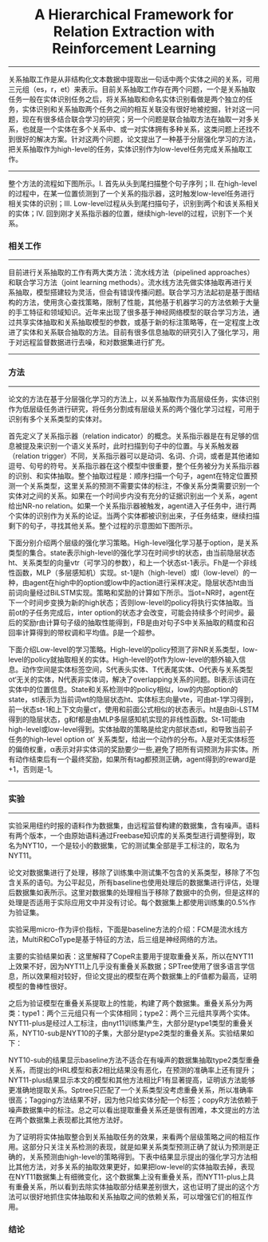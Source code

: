 #  <center>A Hierarchical Framework for Relation Extraction with Reinforcement Learning</center>

---
关系抽取工作是从非结构化文本数据中提取出一句话中两个实体之间的关系，可用三元组（es，r，et）来表示。目前关系抽取工作存在两个问题，一个是关系抽取任务一般在实体识别任务之后，将关系抽取和命名实体识别看做是两个独立的任务，实体识别和关系抽取两个任务之间的相互关联没有很好地被挖掘，针对这一问题，现在有很多结合联合学习的研究；另一个问题是联合抽取方法在抽取一对多关系，也就是一个实体在多个关系中、或一对实体拥有多种关系，这类问题上还找不到很好的解决方案。针对这两个问题，论文提出了一种基于分层强化学习的方法，把关系抽取作为high-level的任务，实体识别作为low-level任务完成关系抽取工作。

---
整个方法的流程如下图所示。I. 首先从头到尾扫描整个句子序列；II. 在high-level的过程中，在某一位置侦测到了一个关系的指示器，这时触发low-level任务进行相关实体的识别；III. Low-level过程从头到尾扫描句子，识别到两个和该关系相关的实体；IV. 回到刚才关系指示器的位置，继续high-level的过程，识别下一个关系。

### 相关工作
---
目前进行关系抽取的工作有两大类方法：流水线方法（pipelined approaches）和联合学习方法（joint learning methods）。流水线方法先做实体抽取再进行关系抽取，模型搭建较为灵活，但会有错误传播问题。联合学习方法起初是基于图结构的方法，使用贪心查找策略，限制了性能，其他基于机器学习的方法依赖于大量的手工特征和领域知识。近年来出现了很多基于神经网络模型的联合学习方法，通过共享实体抽取和关系抽取模型的参数，或基于新的标注策略等，在一定程度上改进了实体和关系联合抽取的方法。目前有很多信息抽取的研究引入了强化学习，用于对远程监督数据进行去噪，和对数据集进行扩充。

---

### 方法
---
论文的方法在基于分层强化学习的方法上，以关系抽取作为高层级任务，实体识别作为低层级任务进行研究，将任务分割成有层级关系的两个强化学习过程，可用于识别有多个关系类型的实体对。

首先定义了关系指示器（relation indicator）的概念。关系指示器是在有足够的信息被提及来识别一个语义关系时，此时扫描到句子中的位置。与关系触发器（relation trigger）不同，关系指示器可以是动词、名词、介词，或者是其他诸如逗号、句号的符号。关系指示器在这个模型中很重要，整个任务被分为关系指示器的识别、和实体抽取。整个抽取过程是：顺序扫描一个句子，agent在特定位置预测一个关系类型，这里关系的预测不需要实体的标注，不像关系分类需要识别一个实体对之间的关系。如果在一个时间步内没有充分的证据识别出一个关系，agent给出NR-no relation。如果一个关系指示器被触发，agent进入子任务中，进行两个实体的识别作为关系的论证。当两个实体都被识别出来，子任务结束，继续扫描剩下的句子，寻找其他关系。整个过程的示意图如下图所示。

下面分别介绍两个层级的强化学习策略。High-level强化学习基于option，是关系类型的集合。state表示high-level的强化学习在时间步t的状态，由当前隐层状态ht、关系类型的向量vtr（可学习的参数），和上一个状态st-1表示。Fh是一个非线性函数，MLP（多层感知机）实现。st-1是h（high-level）或l（low-level）的一种，由agent在high中的option或low中的action进行采样决定。隐层状态ht由当前词向量经过BiLSTM实现。策略和奖励的计算如下所示。当ot=NR时，agent在下一个时间步变换为新的high状态；否则low-level的policy将执行实体抽取。当前ot的子任务完成后，inter option的状态才会改变，可能会持续多个时间步。最后的奖励r由计算句子级的抽取性能得到，FB是由对句子S中关系抽取的精度和召回率计算得到的带权调和平均值。β是一个超参。

下面介绍Low-level的学习策略。High-level的policy预测了非NR关系类型，low-level的policy就抽取相关的实体。High-level的ot作为low-level的额外输入信息。动作空间是实体标签空间，S代表头实体、T代表尾实体、O代表与关系类型ot‘无关的实体，N代表非实体词，解决了overlapping关系的问题。BI表示该词在实体中的位置信息。State和关系检测中的policy相似，low的内部option的state，stl表示为当前词wt的隐层状态ht、实体标志向量vte，可由at-1学习得到，前一状态st-1和上下文向量ct‘，使用和前面公式相似的状态表示。ht是由Bi-LSTM得到的隐层状态，g和f都是由MLP多层感知机实现的非线性函数。St-1可能由high-level或low-level得到。实体抽取的策略是给定内部状态stl，和导致当前子任务的high-level option ot’ 关系类型，给出一个动作的分布。λ是对无实体标签的偏倚权重，α表示对非实体词的奖励要少一些,避免了把所有词预测为非实体。所有动作结束后有一个最终奖励，如果所有tag都预测正确，agent得到的reward是+1，否则是-1。

---

### 实验
---
实验采用纽约时报的语料作为数据集，由远程监督构建的数据集，含有噪声。语料有两个版本，一个由原始语料通过Freebase知识库的关系类型进行调整得到，取名为NYT10，一个是较小的数据集，它的测试集全部是手工标注的，取名为NYT11。

论文对数据集进行了处理，移除了训练集中测试集不包含的关系类型，移除了不包含关系的语句。为公平起见，所有baseline也使用处理后的数据集进行评估，处理后数据集如表所示。这里对数据集的处理相当于移除了数据中的负例，但是这样的处理是否适用于实际应用文中并没有讨论。每个数据集上都使用训练集的0.5%作为验证集。

实验采用micro-作为评价指标，下面是baseline方法的介绍：FCM是流水线方法，MultiR和CoType是基于特征的方法，后三组是神经网络的方法。

主要的实验结果如表：这里解释了CopeR主要用于提取重叠关系，所以在NYT11上效果不好，因为NYT11上几乎没有重叠关系数据；SPTree使用了很多语言学信息，所以效果相对较好，但论文提出的模型在两个数据集上的F值都为最高，证明模型的鲁棒性很好。

之后为验证模型在重叠关系提取上的性能，构建了两个数据集。重叠关系分为两类：type1：两个三元组只有一个实体相同；type2：两个三元组共享两个实体。NYT11-plus是经过人工标注，由nyt11训练集产生，大部分是type1类型的重叠关系，NYT10-sub是NYT10的子集，大部分是type2类型的重叠关系。实验结果如下：

NYT10-sub的结果显示baseline方法不适合在有噪声的数据集抽取type2类型重叠关系，而提出的HRL模型和表2相比结果没有恶化，在预测的准确率上还有提升；NYT11-plus结果显示本文的模型和其他方法相比F1有显著提高，证明该方法能够更准确地提取关系。Sptree只匹配了一个关系类型没考虑重叠关系，所以准确率很高；Tagging方法结果不好，因为他只给实体分配一个标签；copyR方法依赖于噪声数据集中的标注。总之可以看出提取重叠关系还是很有困难，本文提出的方法在两个数据集上表现都比其他方法好。

为了证明将实体抽取整合到关系抽取任务的效果，来看两个层级策略之间的相互作用。这部分只关注关系检测的表现，就是如果关系类型预测正确了就认为预测是正确的，关系预测由high-level的策略得到。下表中结果显示提出的强化学习方法相比其他方法，对多关系的抽取效果更好，如果把low-level的实体抽取去掉，表现在NYT11数据集上有细微变化，这个数据集上没有重叠关系，而NYT11-plus上具有重叠关系，所以看到去除实体抽取部分结果差别很大，这也证明了提出的这个方法可以很好地抓住实体抽取和关系抽取之间的依赖关系，可以增强它们的相互作用。

### 结论

